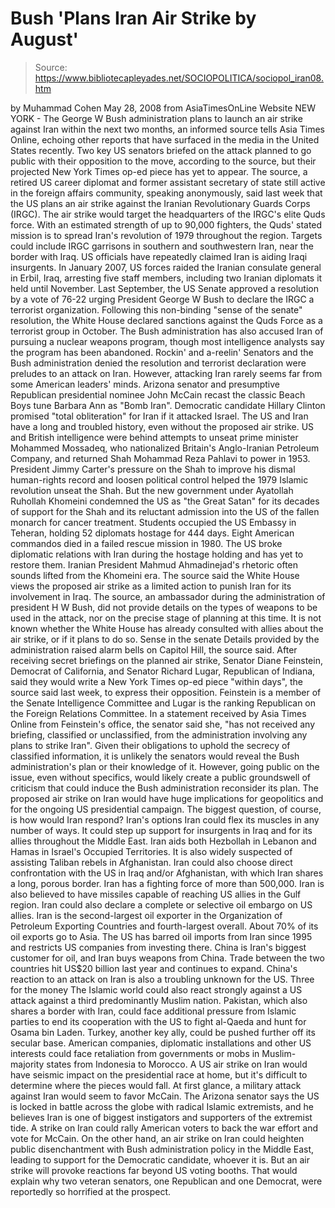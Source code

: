 # Bush 'Plans Iran Air Strike by August'

> Source: https://www.bibliotecapleyades.net/SOCIOPOLITICA/sociopol_iran08.htm

by Muhammad Cohen
May 28, 2008
from
AsiaTimesOnLine Website
NEW YORK - The George W Bush administration
plans to launch an air strike against Iran within the next two months, an
informed source tells Asia Times Online, echoing other reports that have
surfaced in the media in the United States recently.
Two key US senators briefed on the attack planned to go public with their
opposition to the move, according to the source, but their projected New
York Times op-ed piece has yet to appear.
The source, a retired US career diplomat and former assistant secretary of
state still active in the foreign affairs community, speaking anonymously,
said last week that the US plans an air strike against the Iranian
Revolutionary Guards Corps (IRGC). The air strike would target
the headquarters of the IRGC's elite Quds force. With an estimated
strength of up to 90,000 fighters, the Quds' stated mission is to spread
Iran's revolution of 1979 throughout the region.
Targets could include IRGC garrisons in southern and southwestern Iran, near
the border with Iraq. US officials have repeatedly claimed Iran is aiding
Iraqi insurgents. In January 2007, US forces raided the Iranian consulate
general in Erbil, Iraq, arresting five staff members, including two Iranian
diplomats it held until November.
Last September, the US Senate approved a
resolution by a vote of 76-22 urging President
George W Bush to declare the IRGC a terrorist organization.
Following this non-binding "sense of the senate" resolution, the White House
declared sanctions against the Quds Force as a terrorist group in October.
The Bush administration has also accused Iran of
pursuing a nuclear weapons program, though most intelligence analysts say
the program has been abandoned.
Rockin' and a-reelin'
Senators and the Bush administration denied the resolution and terrorist
declaration were preludes to an attack on Iran. However, attacking Iran
rarely seems far from some American leaders' minds. Arizona senator and
presumptive Republican presidential nominee John McCain recast the
classic Beach Boys tune Barbara Ann as "Bomb Iran".
Democratic candidate Hillary Clinton
promised "total obliteration" for Iran if it attacked Israel.
The US and Iran have a long and troubled history, even without the proposed
air strike. US and British intelligence were behind attempts to unseat prime
minister Mohammed Mossadeq, who nationalized Britain's Anglo-Iranian
Petroleum Company, and returned Shah Mohammad Reza Pahlavi to power in 1953.
President Jimmy Carter's pressure on the Shah to improve his dismal
human-rights record and loosen political control helped the 1979 Islamic
revolution unseat the Shah.
But the new government under Ayatollah Ruhollah Khomeini condemned the US as
"the Great Satan" for its decades of support for the Shah and its reluctant
admission into the US of the fallen monarch for cancer treatment. Students
occupied the US Embassy in Teheran, holding 52 diplomats hostage for 444
days. Eight American commandos died in a failed rescue mission in 1980.
The US broke diplomatic relations with Iran
during the hostage holding and has yet to restore them. Iranian President
Mahmud Ahmadinejad's rhetoric often sounds lifted from the Khomeini era.
The source said the White House views the proposed air strike as a limited
action to punish Iran for its involvement in Iraq. The source, an ambassador
during the administration of president H W Bush, did not provide details on
the types of weapons to be used in the attack, nor on the precise stage of
planning at this time.
It is not known whether the White House has
already consulted with allies about the air strike, or if it plans to do so.
Sense in the senate
Details provided by the administration raised alarm bells on Capitol Hill,
the source said. After receiving secret briefings on the planned air strike,
Senator Diane Feinstein, Democrat of California, and Senator Richard Lugar, Republican of Indiana, said they would write a New
York Times op-ed piece "within days", the source said last week, to
express their opposition.
Feinstein is a member of the Senate Intelligence
Committee and Lugar is the ranking Republican on the Foreign Relations
Committee.
In a statement received by Asia Times Online from Feinstein's office,
the senator said she,
"has not received any briefing, classified
or unclassified, from the administration involving any plans to strike
Iran".
Given their obligations to uphold the secrecy of
classified information, it is unlikely the senators would reveal the Bush
administration's plan or their knowledge of it. However, going public on the
issue, even without specifics, would likely create a public groundswell of
criticism that could induce the Bush administration reconsider its plan.
The proposed air strike on Iran would have huge implications for geopolitics
and for the ongoing US presidential campaign.
The biggest question, of course, is how would
Iran respond?
Iran's options
Iran could flex its muscles in any number of ways. It could step up support
for insurgents in Iraq and for its allies throughout the Middle East. Iran
aids both Hezbollah in Lebanon and Hamas in Israel's Occupied Territories.
It is also widely suspected of assisting Taliban rebels in Afghanistan.
Iran could also choose direct confrontation with the US in Iraq and/or
Afghanistan, with which Iran shares a long, porous border. Iran has a
fighting force of more than 500,000. Iran is also believed to have missiles
capable of reaching US allies in the Gulf region.
Iran could also declare a complete or selective oil embargo on US allies.
Iran is the second-largest oil exporter in the Organization of Petroleum
Exporting Countries and fourth-largest overall. About 70% of its oil
exports go to Asia. The US has barred oil imports from Iran since 1995 and
restricts US companies from investing there.
China is Iran's biggest customer for oil, and Iran buys weapons from China.
Trade between the two countries hit US$20 billion last year and continues to
expand.
China's reaction to an attack on Iran is also a
troubling unknown for the US.
Three for the money
The Islamic world could also react strongly against a US attack against a
third predominantly Muslim nation. Pakistan, which also shares a border with
Iran, could face additional pressure from Islamic parties to end its
cooperation with the US to fight al-Qaeda and hunt for Osama bin Laden.
Turkey, another key ally, could be pushed
further off its secular base. American companies, diplomatic installations
and other US interests could face retaliation from governments or mobs in
Muslim-majority states from Indonesia to Morocco.
A US air strike on Iran would have seismic impact on the presidential race
at home, but it's difficult to determine where the pieces would fall.
At first glance, a military attack against Iran would seem to favor McCain.
The Arizona senator says the US is locked in battle across the globe with
radical Islamic extremists, and he believes Iran is one of biggest
instigators and supporters of the extremist tide. A strike on Iran could
rally American voters to back the war effort and vote for McCain.
On the other hand, an air strike on Iran could heighten public
disenchantment with Bush administration policy in the Middle East, leading
to support for the Democratic candidate, whoever it is.
But an air strike will provoke reactions far beyond US voting booths.
That would explain why two veteran senators, one
Republican and one Democrat, were reportedly so horrified at the prospect.
